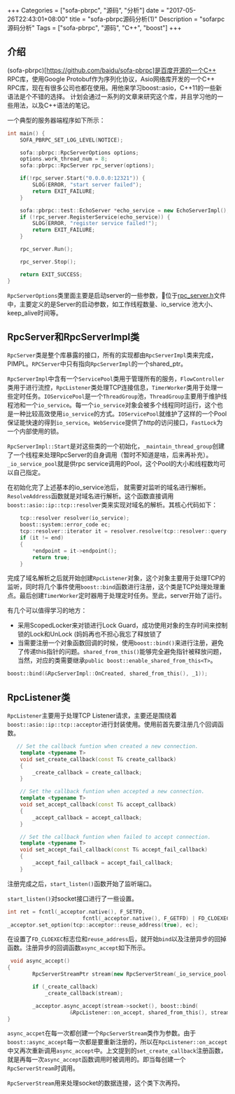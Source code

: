 +++
Categories = ["sofa-pbrpc", "源码“, "分析"]
date = "2017-05-26T22:43:01+08:00"
title = "sofa-pbrpc源码分析(1)"
Description = "sofarpc 源码分析"
Tags = ["sofa-pbrpc", "源码", "C++", "boost"]
+++

## 介绍
(sofa-pbrpc)[https://github.com/baidu/sofa-pbrpc]是百度开源的一个C++ RPC库，使用Google Protobuf作为序列化协议，Asio网络库开发的一个C++ RPC库，现在有很多公司也都在使用。用他来学习boost::asio，C++11的一些新语法是个不错的选择。
计划会通过一系列的文章来研究这个库，并且学习他的一些用法，以及C++语法的笔记。

一个典型的服务器端程序如下所示：
```C++
int main() {
    SOFA_PBRPC_SET_LOG_LEVEL(NOTICE);

    sofa::pbrpc::RpcServerOptions options;
    options.work_thread_num = 8;
    sofa::pbrpc::RpcServer rpc_server(options);

    if(!rpc_server.Start("0.0.0.0:12321")) {
        SLOG(ERROR, "start server failed");
        return EXIT_FAILURE;
    }

    sofa::pbrpc::test::EchoServer *echo_service = new EchoServerImpl();
    if (!rpc_server.RegisterService(echo_service)) {
        SLOG(ERROR, "register service failed!");
        return EXIT_FAILURE;
    }

    rpc_server.Run();

    rpc_server.Stop();

    return EXIT_SUCCESS;
}
```

`RpcServerOptions`类里面主要是启动server的一些参数，位于[rpc_server.h](https://github.com/baidu/sofa-pbrpc/blob/master/src/sofa/pbrpc/rpc_server.h#L23)文件中，主要定义的是Server的启动参数，如工作线程数量、io_service 池大小、keep_alive时间等。
<!--more-->
## RpcServer和RpcServerImpl类
`RpcServer`类是整个库暴露的接口，所有的实现都由`RpcServerImpl`类来完成，PIMPL。`RPCServer`中只有指向`RpcServerImpl`的一个shared_ptr。

`RpcServerImpl`中含有一个`ServicePool`类用于管理所有的服务，`FlowController`类用于进行流控，`RpcListener`类处理TCP连接信息，`TimerWorker`类用于处理一些定时任务。`IOServicePool`是一个`ThreadGroup`池，`ThreadGroup`主要用于维护线程池和一个`io_service`。每一个`io_service`对象会被多个线程同时运行，这个也是一种比较高效使用`io_service`的方式。`IOServicePool`就维护了这样的一个Pool保证能快速的得到`io_service`。`WebService`提供了http的访问接口，`FastLock`为一个内部使用的锁。

`RpcServerImpl::Start`是对这些类的一个初始化，`_maintain_thread_group`创建了一个线程来处理RpcServer的自身调用（暂时不知道是啥，后来再补充）。`_io_service_pool`就是供rpc service调用的Pool，这个Pool的大小和线程数均可以自己指定。

在初始化完了上述基本的io_service池后， 就需要对监听的域名进行解析。`ResolveAddress`函数就是对域名进行解析。这个函数直接调用`boost::asio::ip::tcp::resolver`类来实现对域名的解析。其核心代码如下：
```C++
    tcp::resolver resolver(io_service);
    boost::system::error_code ec;
    tcp::resolver::iterator it = resolver.resolve(tcp::resolver::query(host, svc), ec), end;
    if (it != end)
    {
        *endpoint = it->endpoint();
        return true;
    }
```
完成了域名解析之后就开始创建`RpcListener`对象，这个对象主要用于处理TCP的监听，同时将几个事件使用`boost::bind`函数进行注册，这个类是TCP处理处理重点。最后创建`TimerWorker`定时器用于处理定时任务。至此，server开始了运行。

有几个可以值得学习的地方：
* 采用ScopedLocker来对锁进行Lock Guard，成功使用对象的生存时间来控制锁的Lock和UnLock (妈妈再也不担心我忘了释放锁了
* 当需要注册一个对象函数回调的时候，使用`boost::bind()`来进行注册，避免了传递this指针的问题。`shared_from_this()`能够完全避免指针被释放问题，当然，对应的类需要继承`public boost::enable_shared_from_this<T>`。
```C++
boost::bind(&RpcServerImpl::OnCreated, shared_from_this(), _1));
```

## RpcListener类
`RpcListener`主要用于处理TCP Listener请求，主要还是围绕着`boost::asio::ip::tcp::acceptor`进行封装使用。使用前首先要注册几个回调函数。
```C++
   // Set the callback funtion when created a new connection.
    template <typename T>
    void set_create_callback(const T& create_callback)
    {
        _create_callback = create_callback;
    }

    // Set the callback funtion when accepted a new connection.
    template <typename T>
    void set_accept_callback(const T& accept_callback)
    {
        _accept_callback = accept_callback;
    }

    // Set the callback funtion when failed to accept connection.
    template <typename T>
    void set_accept_fail_callback(const T& accept_fail_callback)
    {
        _accept_fail_callback = accept_fail_callback;
    }
```
注册完成之后，`start_listen()`函数开始了监听端口。

`start_listen()`对socket接口进行了一些设置。

```c++
int ret = fcntl(_acceptor.native(), F_SETFD, 
                        fcntl(_acceptor.native(), F_GETFD) | FD_CLOEXEC);
_acceptor.set_option(tcp::acceptor::reuse_address(true), ec);
```
在设置了`FD_CLOEXEC`标志位和`reuse_address`后，就开始`bind`以及注册异步的回掉函数。注册异步的回调函数`async_accept`如下所示。
```c++
 void async_accept()
{
        RpcServerStreamPtr stream(new RpcServerStream(_io_service_pool->GetIOService()));

        if (_create_callback)
            _create_callback(stream);

        _acceptor.async_accept(stream->socket(), boost::bind(
                    &RpcListener::on_accept, shared_from_this(), stream, _1));
}
```

`async_accpet`在每一次都创建一个`RpcServerStream`类作为参数。由于`boost::async_accept`每一次都是要重新注册的，所以在`RpcListener::on_accept`中又再次重新调用`async_accept`中。上文提到的`set_create_callback`注册函数，就是再每一次`async_accept`函数调用时被调用的。即当每创建一个`RpcServerStream`时调用。


`RpcServerStream`用来处理socket的数据连接，这个类下次再捋。





